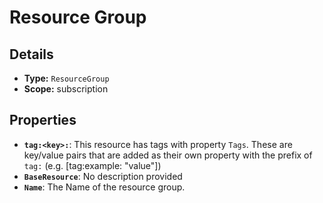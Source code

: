 # Resource Group

## Details

- **Type:** `ResourceGroup`
- **Scope:** subscription

## Properties

- **`tag:<key>:`**: This resource has tags with property `Tags`. These are key/value pairs that are
	added as their own property with the prefix of `tag:` (e.g. [tag:example: "value"]) 
- **`BaseResource`**: No description provided
- **`Name`**: The Name of the resource group.

